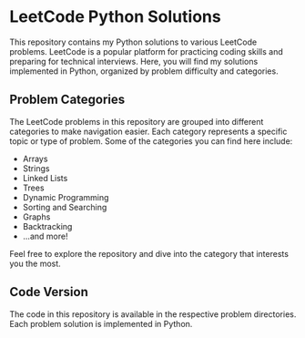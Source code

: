 # LeetCode Python Solutions

This repository contains my Python solutions to various LeetCode problems. LeetCode is a popular platform for practicing coding skills and preparing for technical interviews. Here, you will find my solutions implemented in Python, organized by problem difficulty and categories.

## Problem Categories

The LeetCode problems in this repository are grouped into different categories to make navigation easier. Each category represents a specific topic or type of problem. Some of the categories you can find here include:

- Arrays
- Strings
- Linked Lists
- Trees
- Dynamic Programming
- Sorting and Searching
- Graphs
- Backtracking
- ...and more!

Feel free to explore the repository and dive into the category that interests you the most.

## Code Version

The code in this repository is available in the respective problem directories. Each problem solution is implemented in Python.
